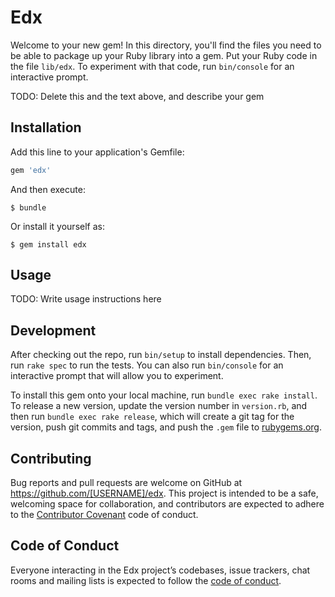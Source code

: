 # Edx

Welcome to your new gem! In this directory, you'll find the files you need to be able to package up your Ruby library into a gem. Put your Ruby code in the file `lib/edx`. To experiment with that code, run `bin/console` for an interactive prompt.

TODO: Delete this and the text above, and describe your gem

## Installation

Add this line to your application's Gemfile:

```ruby
gem 'edx'
```

And then execute:

    $ bundle

Or install it yourself as:

    $ gem install edx

## Usage

TODO: Write usage instructions here

## Development

After checking out the repo, run `bin/setup` to install dependencies. Then, run `rake spec` to run the tests. You can also run `bin/console` for an interactive prompt that will allow you to experiment.

To install this gem onto your local machine, run `bundle exec rake install`. To release a new version, update the version number in `version.rb`, and then run `bundle exec rake release`, which will create a git tag for the version, push git commits and tags, and push the `.gem` file to [rubygems.org](https://rubygems.org).

## Contributing

Bug reports and pull requests are welcome on GitHub at https://github.com/[USERNAME]/edx. This project is intended to be a safe, welcoming space for collaboration, and contributors are expected to adhere to the [Contributor Covenant](http://contributor-covenant.org) code of conduct.

## Code of Conduct

Everyone interacting in the Edx project’s codebases, issue trackers, chat rooms and mailing lists is expected to follow the [code of conduct](https://github.com/[USERNAME]/edx/blob/master/CODE_OF_CONDUCT.md).
